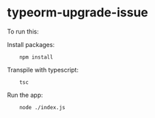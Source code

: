# typeorm-upgrade-issue
To run this:

Install packages:

        npm install

Transpile with typescript:

        tsc

Run the app:

        node ./index.js
